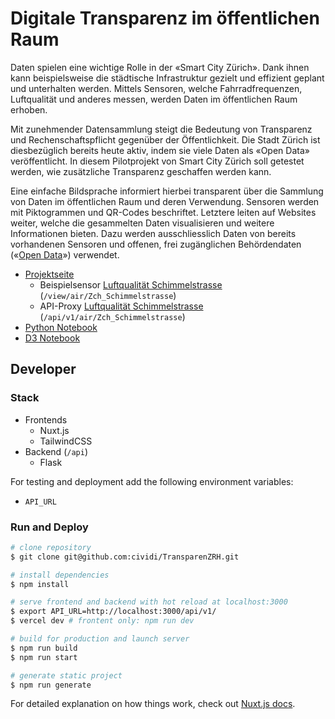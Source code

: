 # Digitale Transparenz im öffentlichen Raum

Daten spielen eine wichtige Rolle in der «Smart City Zürich». Dank ihnen kann beispielsweise die städtische Infrastruktur gezielt und effizient geplant und unterhalten werden. Mittels Sensoren, welche Fahrradfrequenzen, Luftqualität und anderes messen, werden Daten im öffentlichen Raum erhoben.

Mit zunehmender Datensammlung steigt die Bedeutung von Transparenz und Rechenschaftspflicht gegenüber der Öffentlichkeit. Die Stadt Zürich ist diesbezüglich bereits heute aktiv, indem sie viele Daten als «Open Data» veröffentlicht. In diesem Pilotprojekt von Smart City Zürich soll getestet werden, wie zusätzliche Transparenz geschaffen werden kann.

Eine einfache Bildsprache informiert hierbei transparent über die Sammlung von Daten im öffentlichen Raum und deren Verwendung. Sensoren werden mit Piktogrammen und QR-Codes beschriftet. Letztere leiten auf Websites weiter, welche die gesammelten Daten visualisieren und weitere Informationen bieten. Dazu werden ausschliesslich Daten von bereits vorhandenen Sensoren und offenen, frei zugänglichen Behördendaten («[Open Data](https://www.stadt-zuerich.ch/opendata.secure.html)») verwendet.

- [Projektseite](https://transparenzrh.vercel.app)
  - Beispielsensor [Luftqualität Schimmelstrasse](https://transparenzrh.vercel.app/view/air/Zch_Schimmelstrasse) (`/view/air/Zch_Schimmelstrasse`)
  - API-Proxy [Luftqualität Schimmelstrasse](https://transparenzrh.vercel.app/api/v1/air/Zch_Schimmelstrasse) (`/api/v1/air/Zch_Schimmelstrasse`)
- [Python Notebook](https://github.com/Brieden/mixed/blob/main/stick-it-open.ipynb)
- [D3 Notebook](https://observablehq.com/@n0rdlicht/transparenzrh)

## Developer

### Stack

- Frontends
  - Nuxt.js
  - TailwindCSS
- Backend (`/api`)
  - Flask

For testing and deployment add the following environment variables:

- `API_URL`

### Run and Deploy

```bash
# clone repository
$ git clone git@github.com:cividi/TransparenZRH.git

# install dependencies
$ npm install

# serve frontend and backend with hot reload at localhost:3000
$ export API_URL=http://localhost:3000/api/v1/
$ vercel dev # frontent only: npm run dev

# build for production and launch server
$ npm run build
$ npm run start

# generate static project
$ npm run generate
```

For detailed explanation on how things work, check out [Nuxt.js docs](https://nuxtjs.org).
